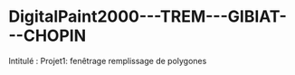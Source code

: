 # DigitalPaint2000---TREM---GIBIAT---CHOPIN
Intitulé : Projet1: fenêtrage remplissage de polygones 
